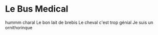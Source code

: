 # Le Bus Medical
hummm charal
Le bon lait de brebis
Le cheval c'est trop génial
Je suis un ornithorinque
